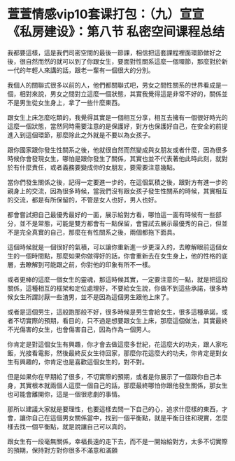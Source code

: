 # 萱萱情感vip10套课打包：（九）宣宣《私房建设》：第八节  私密空间课程总结

我都要這樣，這是我們司密空間的最後一節課，相信把這套課程裡面環節做好之後，很自然而然的就可以到了你跟女生，要面對性關系這麼一個環節，那麼對於新一代的年輕人來講的話，跟老一輩有一個很大的分別。

我個人的關聯式很多以前的人，他們都關聯式吧，男女之間性關系的世界看成是一個，相對來說，男女之間對立這麼一個狀態，其實我覺得這是非常不好的，關係並不是男生從女生身上，拿了一些什麼東西。

跟女生上床怎麼吃類的，我覺得其實是一個相互分享，相互去擁有一個很好時光的這麼一個狀態，當然同時需要注意的是保護好，對方也保護好自己，在安全的前提進入到這個環節，那麼除此之外就是不要以為女孩子。

跟你國家跟你發生性關系之後，他就很自然而然變成與女朋友或者什麼，因為很多時候你會發現女生，哪怕是跟你發生了關係，其實也並不代表著他此時此刻，就對於有什麼責任，或者義務要變成你的女朋友，要需要注意幾點。

當你們發生關係之後，記得一定要進一步的，在這個氣積之後，跟對方有進一步的親身上的交流，因為很多時候，當我們沒有跟女孩子發生性關系的時候，其實相互的交流，都是有所保留的，不管是女人也好，男人也好。

都會嘗試把自己最優秀最好的一面，展示給對方看，哪怕這一面有時候有一些部分，並不是常態，可能是雙方都會有一點保留，會嘗試去展示最優秀的自己，但並不是完全真實的自己，那麼在有性關系之後，兩個都拖下面具。

這個時候就是一個很好的氣積，可以讓你重新進一步更深入的，去瞭解眼前這個女生的一個時間點，那麼如果你做得好的話，你會重新去在女生身上，他的性格的底層，去瞭解到可能跟之前，你對他的印象有所不一樣。

或者更棒的這麼一個女生的靈魂，那這時候其實，一定要注意的一點，就是把這段關係，這種相互的框架和定位處理好，不要給女生說，你做不到這些承諾，很多時候女生所謂討厭一些渣男，並不是因為這個男生跟他上床了。

或者是這個男生，這般跑那般不好，很多時候是男生會給女生，很多這種承諾，或者不切實際的預期，看目的，只不過是想要跟女生上床，那麼這個做法，其實最終不光傷害的女生，也會傷害自己，因為作為一個男人。

你肯定是對這個女生有興趣，你才會去做這麼多世紀，花這麼大的功夫，跟人家吃飯，光接看電影，然後最終反女生待回家，那麼你花這麼大的功夫，你肯定是對女生有興趣的，你肯定也是喜歡這個女生的，對不對。

但是如果你在早期給了很多，不切實際的預期，或者是你展示了一個跟你自己本身，其實根本就兩個人這麼一個自己的話，那麼最終哪怕你跟他發生關係，那女生也可能會離開你，這是一個很悲劇的事情。

那所以建議大家就是要理性，也要這樣去問一下自己的心，追求什麼樣的東西，才會，讓你自己在這個男女關係當中，找到一個平衡點，就是平衡日往和現實，怎麼樣去找一個平衡點，就是說讓自己可以真的。

跟女生有一段毫無關係，幸福長遠的走下去，而不是一開始給對方，太多不切實際的預期，保持對方對你很多不滿意和滿願